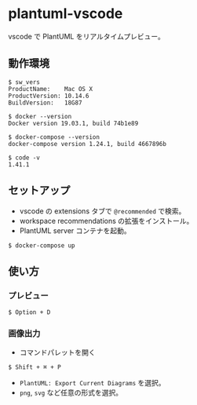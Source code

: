 # plantuml-vscode
vscode で PlantUML をリアルタイムプレビュー。

## 動作環境
```
$ sw_vers
ProductName:    Mac OS X
ProductVersion: 10.14.6
BuildVersion:   18G87
```
```
$ docker --version
Docker version 19.03.1, build 74b1e89
```
```
$ docker-compose --version
docker-compose version 1.24.1, build 4667896b
```
```
$ code -v
1.41.1
```

## セットアップ
- vscode の extensions タブで `@recommended` で検索。
- workspace recommendations の拡張をインストール。
- PlantUML server コンテナを起動。
```
$ docker-compose up
```

## 使い方
### プレビュー
```
$ Option + D
```

### 画像出力
- コマンドパレットを開く
```
$ Shift + ⌘ + P 
```
- `PlantUML: Export Current Diagrams` を選択。
- `png`, `svg` など任意の形式を選択。
